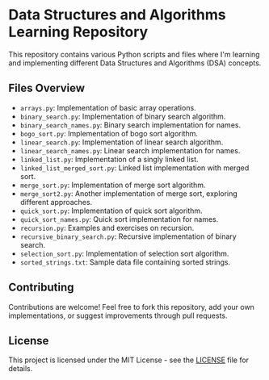 # Data Structures and Algorithms Learning Repository

This repository contains various Python scripts and files where I'm learning and implementing different Data Structures and Algorithms (DSA) concepts.

## Files Overview

- `arrays.py`: Implementation of basic array operations.
- `binary_search.py`: Implementation of binary search algorithm.
- `binary_search_names.py`: Binary search implementation for names.
- `bogo_sort.py`: Implementation of bogo sort algorithm.
- `linear_search.py`: Implementation of linear search algorithm.
- `linear_search_names.py`: Linear search implementation for names.
- `linked_list.py`: Implementation of a singly linked list.
- `linked_list_merged_sort.py`: Linked list implementation with merged sort.
- `merge_sort.py`: Implementation of merge sort algorithm.
- `merge_sort2.py`: Another implementation of merge sort, exploring different approaches.
- `quick_sort.py`: Implementation of quick sort algorithm.
- `quick_sort_names.py`: Quick sort implementation for names.
- `recursion.py`: Examples and exercises on recursion.
- `recursive_binary_search.py`: Recursive implementation of binary search.
- `selection_sort.py`: Implementation of selection sort algorithm.
- `sorted_strings.txt`: Sample data file containing sorted strings.

## Contributing

Contributions are welcome! Feel free to fork this repository, add your own implementations, or suggest improvements through pull requests.

## License

This project is licensed under the MIT License - see the [LICENSE](LICENSE) file for details.
